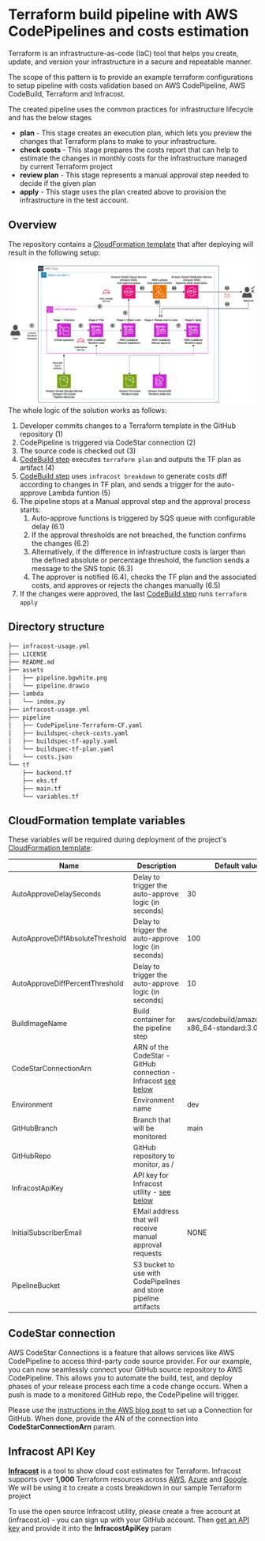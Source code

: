 # Terraform build pipeline with AWS CodePipelines and costs estimation

Terraform is an infrastructure-as-code (IaC) tool that helps you create, update, and version your infrastructure in a secure and repeatable manner.

The scope of this pattern is to provide an example terraform configurations to setup pipeline with costs validation based on AWS CodePipeline, AWS CodeBuild, Terraform and Infracost.

The created pipeline uses the common practices for infrastructure lifecycle and has the below stages

- **plan** - This stage creates an execution plan, which lets you preview the changes that Terraform plans to make to your infrastructure.
- **check costs** - This stage prepares the costs report that can help to estimate the changes in monthly costs for the infrastructure managed by current Terraform project
- **review plan** - This stage represents a manual approval step needed to decide if the given plan
- **apply** - This stage uses the plan created above to provision the infrastructure in the test account.

## Overview

The repository contains a [CloudFormation template](pipeline/CodePipeline-Terraform-CF.yaml) that after deploying will result in the following setup:

![Pipeline](assets/pipeline.light.png "Solution architecture")
The whole logic of the solution works as follows:
1. Developer commits changes to a Terraform template in the GitHub repository (1)
2. CodePipeline is triggered via CodeStar connection (2)
3. The source code is checked out (3)
4. [CodeBuild step](pipeline/buildspec-tf-plan.yaml) executes ```terraform plan``` and outputs the TF plan as artifact (4)
5. [CodeBuild step](pipeline/buildspec-check-costs.yaml) uses ```infracost breakdown``` to generate costs diff according to changes in TF plan, and sends a trigger for the auto-approve Lambda funtion (5)
6. The pipeline stops at a Manual approval step and the approval process starts:
   1. Auto-approve functions is triggered by SQS queue with configurable delay (6.1)
   2. If the approval thresholds are not breached, the function confirms the changes (6.2)
   3. Alternatively, if the difference in infrastructure costs is larger than the defined absolute or percentage threshold, the function sends a message to the SNS topic (6.3)
   4. The approver is notified (6.4), checks the TF plan and the associated costs, and approves or rejects the changes manually (6.5)
7. If the changes were approved, the last [CodeBuild step](pipeline/buildspec-tf-apply.yaml) runs ```terraform apply```


## Directory structure
```
├── infracost-usage.yml
├── LICENSE
├── README.md
├── assets
│   ├── pipeline.bgwhite.png
│   └── pipeline.drawio
├── lambda
│   └── index.py
├── infracost-usage.yml
├── pipeline
│   ├── CodePipeline-Terraform-CF.yaml
│   ├── buildspec-check-costs.yaml
│   ├── buildspec-tf-apply.yaml
│   └── buildspec-tf-plan.yaml
│   └── costs.json
└── tf
    ├── backend.tf
    ├── eks.tf
    ├── main.tf
    └── variables.tf
```

## CloudFormation template variables
These variables will be required during deployment of the project's [CloudFormation template](pipeline/CodePipeline-Terraform-CF.yaml):

| **Name** | **Description** | **Default value** |
|---|---|---|
| AutoApproveDelaySeconds | Delay to trigger the auto-approve logic (in seconds) | 30 |
| AutoApproveDiffAbsoluteThreshold | Delay to trigger the auto-approve logic (in seconds) | 100 |
| AutoApproveDiffPercentThreshold | Delay to trigger the auto-approve logic (in seconds) | 10 |
| BuildImageName | Build container for the pipeline step | aws/codebuild/amazonlinux2-x86_64-standard:3.0 |
| CodeStarConnectionArn | ARN of the CodeStar - GitHub connection -Infracost [see below](#codestar-connection) | |
| Environment | Environment name | dev |
| GitHubBranch | Branch that will be monitored | main |
| GitHubRepo | GitHub repository to monitor, as <Organization name>/<repository> | |
| InfracostApiKey | API key for Infracost utility - [see below](#infracost-api-key) | |
| InitialSubscriberEmail | EMail address that will receive manual approval requests | NONE |
| PipelineBucket | S3 bucket to use with CodePipelines and store pipeline artifacts |  |

## CodeStar connection
AWS CodeStar Connections is a feature that allows services like AWS CodePipeline to access third-party code source provider. For our example, you can now seamlessly connect your GitHub source repository to AWS CodePipeline. This allows you to automate  the build, test, and deploy phases of your release process each time a code change occurs.
When a push is made to a monitored GitHub repo, the CodePipeline will trigger.

Please use the [instructions in the AWS blog post](https://aws.amazon.com/blogs/devops/using-aws-codepipeline-and-aws-codestar-connections-to-deploy-from-bitbucket/) to set up a Connection for GitHub. When done, provide the AN of the connection into **CodeStarConnectionArn** param.

## Infracost API Key
[**Infracost**](https://github.com/infracost/infracost) is a tool to show cloud cost estimates for Terraform. Infracost supports over **1,000** Terraform resources across [AWS](https://www.infracost.io/docs/supported_resources/aws), [Azure](https://www.infracost.io/docs/supported_resources/azure) and [Google](https://www.infracost.io/docs/supported_resources/google). We will be using it to create a costs breakdown in our sample Terraform project

To use the open source Infracost utility, please create a free account at (infracost.io) - you can sign up with your GitHub account. Then [get an API key](https://www.infracost.io/docs/#2-get-api-key) and provide it into the **InfracostApiKey** param




